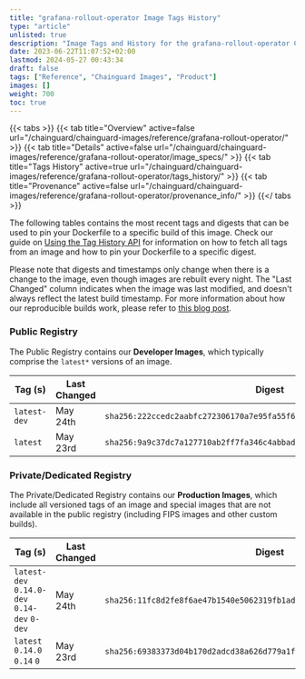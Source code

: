 ```yaml
---
title: "grafana-rollout-operator Image Tags History"
type: "article"
unlisted: true
description: "Image Tags and History for the grafana-rollout-operator Chainguard Image"
date: 2023-06-22T11:07:52+02:00
lastmod: 2024-05-27 00:43:34
draft: false
tags: ["Reference", "Chainguard Images", "Product"]
images: []
weight: 700
toc: true
---
```


{{< tabs >}}
{{< tab title="Overview" active=false url="/chainguard/chainguard-images/reference/grafana-rollout-operator/" >}}
{{< tab title="Details" active=false url="/chainguard/chainguard-images/reference/grafana-rollout-operator/image_specs/" >}}
{{< tab title="Tags History" active=true url="/chainguard/chainguard-images/reference/grafana-rollout-operator/tags_history/" >}}
{{< tab title="Provenance" active=false url="/chainguard/chainguard-images/reference/grafana-rollout-operator/provenance_info/" >}}
{{</ tabs >}}

The following tables contains the most recent tags and digests that can be used to pin your Dockerfile to a specific build of this image. Check our guide on [Using the Tag History API](/chainguard/chainguard-images/using-the-tag-history-api/) for information on how to fetch all tags from an image and how to pin your Dockerfile to a specific digest.

Please note that digests and timestamps only change when there is a change to the image, even though images are rebuilt every night. The "Last Changed" column indicates when the image was last modified, and doesn't always reflect the latest build timestamp. For more information about how our reproducible builds work, please refer to [this blog post](https://www.chainguard.dev/unchained/reproducing-chainguards-reproducible-image-builds).

### Public Registry
The Public Registry contains our **Developer Images**, which typically comprise the `latest*` versions of an image.

| Tag (s)       | Last Changed | Digest                                                                    |
|---------------|--------------|---------------------------------------------------------------------------|
|  `latest-dev` | May 24th     | `sha256:222ccedc2aabfc272306170a7e95fa55f6a9c87165f76d2af3028cd3ebf98ba0` |
|  `latest`     | May 23rd     | `sha256:9a9c37dc7a127710ab2ff7fa346c4abbad2d8e483e6511833595bfb3af14090e` |


### Private/Dedicated Registry
The Private/Dedicated Registry contains our **Production Images**, which include all versioned tags of an image and special images that are not available in the public registry (including FIPS images and other custom builds).

| Tag (s)                                       | Last Changed | Digest                                                                    |
|-----------------------------------------------|--------------|---------------------------------------------------------------------------|
|  `latest-dev` `0.14.0-dev` `0.14-dev` `0-dev` | May 24th     | `sha256:11fc8d2fe8f6ae47b1540e5062319fb1adc03cd4408c1743f88a4ef2d16a3154` |
|  `latest` `0.14.0` `0.14` `0`                 | May 23rd     | `sha256:69383373d04b170d2adcd38a626d779a1f83a93e90848d7db2e78ad0f12666e2` |

